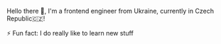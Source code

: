 Hello there 👋, I'm a frontend engineer from Ukraine, currently in Czech Republic🇨🇿!

⚡ Fun fact: I do really like to learn new stuff
